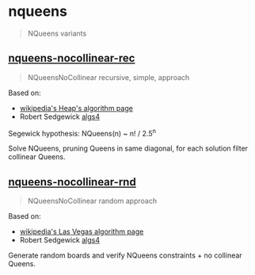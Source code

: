 # nqueens

> NQueens variants 

## [nqueens-nocollinear-rec](nqueens-nocollinear-rec)

> NQueensNoCollinear recursive, simple, approach 

Based on:

- [wikipedia's Heap's algorithm page](https://en.wikipedia.org/wiki/Heap%27s_algorithm)
- Robert Sedgewick [algs4](https://algs4.cs.princeton.edu/home/)

Segewick hypothesis: NQueens(n) ~ n! / 2.5<sup>n</sup>

Solve NQueens, pruning Queens in same diagonal, for each solution filter collinear Queens. 

## [nqueens-nocollinear-rnd](nqueens-nocollinear-rnd)

> NQueensNoCollinear random  approach 

Based on:

- [wikipedia's Las Vegas algorithm page](https://en.wikipedia.org/wiki/Las_Vegas_algorithm)
- Robert Sedgewick [algs4](https://algs4.cs.princeton.edu/home/)

Generate random boards and verify NQueens constraints + no collinear Queens. 
